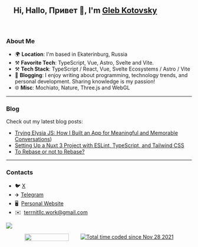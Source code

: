 <div align="start" style="background-image: url('https://pic.longtao.fun/pics/24/8712160154167691113610916885165716016931_gopic_.gif'); background-size: cover; background-position: center; padding: 20px;">
    <h2>Hi, Hallo, Привет 👋, I'm <a href="https://terrnit.com">Gleb Kotovsky</a></h3>
</div>

### About Me

* 🌍 **Location**: I'm based in Ekaterinburg, Russia  
* ⚒️​  **Favorite Tech**: TypeScript, Vue, Astro, Svelte and Vite.
* ⚒️​  **Tech Stack**: TypeScript / React, Vue, Svelte Ecosystems / Astro / Vite
* 📝 **Blogging**: I enjoy writing about programming, technology trends, and personal development. Sharing knowledge is my passion!  
* 🌐 **Misc**: Mochiato, Nature, Three.js and WebGL  


---

### Blog

Check out my latest blog posts:
- [Trying Elysia JS: How I Built an App for Meaningful and Memorable Conversations](https://www.terrnit.com/articles/04-trying-elysia-js-how-i-built-an-app-for-meaningful-and-memorable-conversations)) 
- [Setting Up a Nuxt 3 Project with ESLint, TypeScript, and Tailwind CSS](https://www.terrnit.com/articles/00-setting-up-nuxt-eslint-typescript-app)
- [To Rebase or not to Rebase?](https://dev.to/gaundergod/to-rebase-or-not-to-rebase-4m0)


---

### Contacts

- 🐦​  [X](https://x.com/gaundergod)
- ✈️​  [Telegram](https://t.me/terrnit)
- 🖥️  [Personal Website](https://terrnit.com)
- ✉️  [terrnitllc.work@gmail.com](mailto:terrnitllc.work@gmail.com)

![](https://hit.yhype.me/github/profile?user_id=104818206)

<div style="display: flex; justify-content: center; gap: 2rem">
     <img src="https://komarev.com/ghpvc/?username=terrnitllc&color=orange"  width="120" height="20"/>    
     <a href="https://wakatime.com/@4016d1b7-d562-4259-b50d-efb21a5f523f">
         <img src="https://wakatime.com/badge/user/4016d1b7-d562-4259-b50d-efb21a5f523f.svg" alt="Total time coded since Nov 28 2021" />
     </a>
</div>
